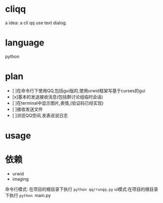 cliqq
=====
a idea: a cli qq use text dialog.

language
=====
python

plan
=====
- [ ]在命令行下使用QQ,包括gui版的,使用urwid框架写基于curses的gui
- [x]基本的发送接收消息(包括群讨论组临时会话)
- [ ]在terminal中显示图片,表情,(验证码已经实现)
- [ ]接收发送文件
- [ ]浏览QQ空间,发表说说日志

usage
=====

依赖
==
- urwid
- imaging

命令行模式: 在项目的根目录下执行 `python qq/runqq.py`
ui模式:在项目的根目录下执行 `python `main.py
